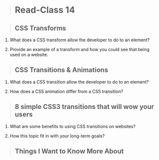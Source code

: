 ># Read-Class 14

>## CSS Transforms

1. What does a CSS transform allow the developer to do to an element?

2. Provide an example of a transform and how you could see that being used on a website.

>## CSS Transitions & Animations

1. What does a CSS transition allow the developer to do to an element?

2. How does a CSS animation differ from a CSS transition?

>## 8 simple CSS3 transitions that will wow your users

1. What are some benefits to using CSS transitions on websites?

2. How this topic fit in with your long-term goals?

>## Things I Want to Know More About